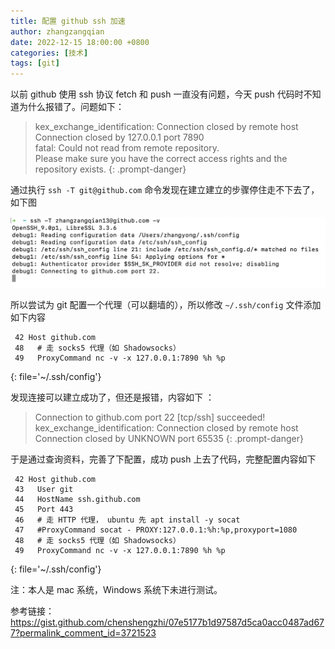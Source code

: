 ```yaml
---
title: 配置 github ssh 加速
author: zhangzangqian
date: 2022-12-15 18:00:00 +0800
categories: [技术]
tags: [git]
---
```


以前 github 使用 ssh 协议 fetch 和 push 一直没有问题，今天 push 代码时不知道为什么报错了。问题如下：


> kex_exchange_identification: Connection closed by remote host<br/>Connection closed by 127.0.0.1 port 7890<br/>fatal: Could not read from remote repository.<br/>Please make sure you have the correct access rights and the repository exists.
{: .prompt-danger}

通过执行 `ssh -T git@github.com` 命令发现在建立建立的步骤停住走不下去了，如下图

![ssh -T 测试](/assets/img/git-ssh-T.png)

所以尝试为 git 配置一个代理（可以翻墙的），所以修改 `~/.ssh/config` 文件添加如下内容

```config
 42 Host github.com
 48   # 走 socks5 代理（如 Shadowsocks）
 49   ProxyCommand nc -v -x 127.0.0.1:7890 %h %p
```
{: file='~/.ssh/config'}

发现连接可以建立成功了，但还是报错，内容如下 ：

> Connection to github.com port 22 [tcp/ssh] succeeded!<br/>kex_exchange_identification: Connection closed by remote host<br/>Connection closed by UNKNOWN port 65535
{: .prompt-danger}

于是通过查询资料，完善了下配置，成功 push 上去了代码，完整配置内容如下

```config
 42 Host github.com
 43   User git
 44   HostName ssh.github.com
 45   Port 443
 46   # 走 HTTP 代理， ubuntu 先 apt install -y socat
 47   #ProxyCommand socat - PROXY:127.0.0.1:%h:%p,proxyport=1080
 48   # 走 socks5 代理（如 Shadowsocks）
 49   ProxyCommand nc -v -x 127.0.0.1:7890 %h %p
```
{: file='~/.ssh/config'}

注：本人是 mac 系统，Windows 系统下未进行测试。

参考链接：<https://gist.github.com/chenshengzhi/07e5177b1d97587d5ca0acc0487ad677?permalink_comment_id=3721523>